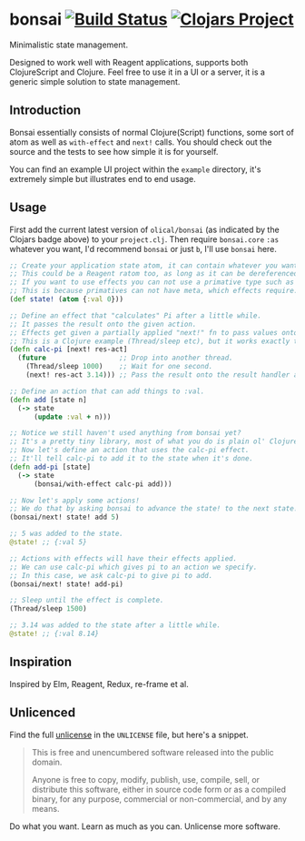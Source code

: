 # bonsai [![Build Status](https://travis-ci.org/Olical/bonsai.svg?branch=master)](https://travis-ci.org/Olical/bonsai) [![Clojars Project](https://img.shields.io/clojars/v/olical/bonsai.svg)](https://clojars.org/olical/bonsai)

Minimalistic state management.

Designed to work well with Reagent applications, supports both ClojureScript and Clojure. Feel free to use it in a UI or a server, it is a generic simple solution to state management.

## Introduction

Bonsai essentially consists of normal Clojure(Script) functions, some sort of atom as well as `with-effect` and `next!` calls. You should check out the source and the tests to see how simple it is for yourself.

You can find an example UI project within the `example` directory, it's extremely simple but illustrates end to end usage.

## Usage

First add the current latest version of `olical/bonsai` (as indicated by the Clojars badge above) to your `project.clj`. Then require `bonsai.core` `:as` whatever you want, I'd recommend `bonsai` or just `b`, I'll use `bonsai` here.

```clojure
;; Create your application state atom, it can contain whatever you want.
;; This could be a Reagent ratom too, as long as it can be dereferenced and swapped.
;; If you want to use effects you can not use a primative type such as a number.
;; This is because primatives can not have meta, which effects require.
(def state! (atom {:val 0}))

;; Define an effect that "calculates" Pi after a little while.
;; It passes the result onto the given action.
;; Effects get given a partially applied "next!" fn to pass values onto further actions.
;; This is a Clojure example (Thread/sleep etc), but it works exactly the same in ClojureScript.
(defn calc-pi [next! res-act]
  (future                  ;; Drop into another thread.
    (Thread/sleep 1000)    ;; Wait for one second.
    (next! res-act 3.14))) ;; Pass the result onto the result handler action.

;; Define an action that can add things to :val.
(defn add [state n]
  (-> state
      (update :val + n)))

;; Notice we still haven't used anything from bonsai yet?
;; It's a pretty tiny library, most of what you do is plain ol' Clojure(Script).
;; Now let's define an action that uses the calc-pi effect.
;; It'll tell calc-pi to add it to the state when it's done.
(defn add-pi [state]
  (-> state
      (bonsai/with-effect calc-pi add)))

;; Now let's apply some actions!
;; We do that by asking bonsai to advance the state! to the next state! using an action.
(bonsai/next! state! add 5)

;; 5 was added to the state.
@state! ;; {:val 5}

;; Actions with effects will have their effects applied.
;; We can use calc-pi which gives pi to an action we specify.
;; In this case, we ask calc-pi to give pi to add.
(bonsai/next! state! add-pi)

;; Sleep until the effect is complete.
(Thread/sleep 1500)

;; 3.14 was added to the state after a little while.
@state! ;; {:val 8.14}
```

## Inspiration

Inspired by Elm, Reagent, Redux, re-frame et al.

## Unlicenced

Find the full [unlicense][] in the `UNLICENSE` file, but here's a snippet.

>This is free and unencumbered software released into the public domain.
>
>Anyone is free to copy, modify, publish, use, compile, sell, or distribute this software, either in source code form or as a compiled binary, for any purpose, commercial or non-commercial, and by any means.

Do what you want. Learn as much as you can. Unlicense more software.

[unlicense]: http://unlicense.org/
